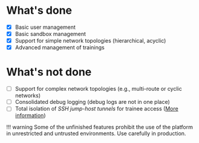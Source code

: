 # What's done 

* [x] Basic user management
* [x] Basic sandbox management
* [x] Support for simple network topologies (hierarchical, acyclic)
* [x] Advanced management of trainings

# What's not done

* [ ] Support for complex network topologies (e.g., multi-route or cyclic networks)
* [ ] Consolidated debug logging (debug logs are not in one place)
* [ ] Total isolation of *SSH jump-host tunnels* for trainee access ([More information](./user-guide-advanced/sandboxes/sandbox-access.md))

!!! warning
    Some of the unfinished features prohibit the use of the platform in unrestricted and untrusted environments. Use carefully in production.




